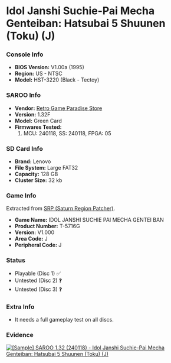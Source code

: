 # Idol Janshi Suchie-Pai Mecha Genteiban: Hatsubai 5 Shuunen (Toku) (J)

### Console Info

- <b>BIOS Version:</b> V1.00a (1995)
- <b>Region:</b> US - NTSC
- <b>Model:</b> HST-3220 (Black - Tectoy)

### SAROO Info

- <b>Vendor:</b> [Retro Game Paradise Store](https://s.click.aliexpress.com/e/_DlCqvfB)
- <b>Version:</b> 1.32F
- <b>Model:</b> Green Card
- <b>Firmwares Tested:</b>
  1. MCU: 240118, SS: 240118, FPGA: 05

### SD Card Info

- <b>Brand:</b> Lenovo
- <b>File System:</b> Large FAT32
- <b>Capacity:</b> 128 GB
- <b>Cluster Size:</b> 32 kb

### Game Info

Extracted from [SRP (Saturn Region Patcher)](https://segaxtreme.net/resources/saturn-region-patcher.81/download).

- <b>Game Name:</b> IDOL JANSHI SUCHIE PAI MECHA GENTEI BAN
- <b>Product Number:</b> T-5716G
- <b>Version:</b> V1.000
- <b>Area Code:</b> J
- <b>Peripheral Code:</b> J

### Status

- Playable (Disc 1) :white_check_mark:
- Untested (Disc 2) :question:
- Untested (Disc 3) :question:

### Extra Info

- It needs a full gameplay test on all discs.

### Evidence

[![[Sample] SAROO 1.32 (240118) - Idol Janshi Suchie-Pai Mecha Genteiban: Hatsubai 5 Shuunen (Toku) (J)](https://img.youtube.com/vi/xVkt7Tp9Sig/0.jpg)](https://www.youtube.com/watch?v=xVkt7Tp9Sig)
